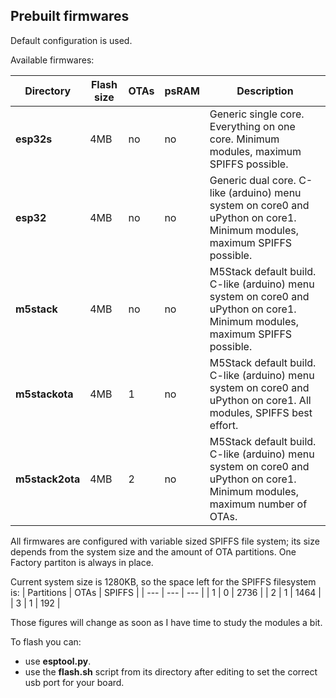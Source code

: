 
## Prebuilt firmwares


Default configuration is used.

Available firmwares:

| Directory | Flash size | OTAs | psRAM | Description |
| ---       | ---        | --- | ---   | ---         |
|**esp32s** | 4MB | no | no | Generic single core. Everything on one core. Minimum modules, maximum SPIFFS possible. |
|**esp32** | 4MB | no | no | Generic dual core. C-like (arduino) menu system on core0 and uPython on core1. Minimum modules, maximum SPIFFS possible. |
|**m5stack** | 4MB | no | no | M5Stack default build. C-like (arduino) menu system on core0 and uPython on core1. Minimum modules, maximum SPIFFS possible. |
|**m5stackota** | 4MB | 1 | no | M5Stack default build. C-like (arduino) menu system on core0 and uPython on core1. All modules, SPIFFS best effort. |
|**m5stack2ota** | 4MB | 2 | no | M5Stack default build. C-like (arduino) menu system on core0 and uPython on core1. Minimum modules, maximum number of OTAs. |

All firmwares are configured with variable sized SPIFFS file system; its size depends from the system size and the amount of OTA partitions. One Factory partiton is always in place.

Current system size is 1280KB, so the space left for the SPIFFS filesystem is:
| Partitions | OTAs | SPIFFS |
| ---        | ---  | ---   |
| 1 | 0 |  2736  |
| 2 | 1 |  1464  |
| 3 | 1 |  192  |

Those figures will change as soon as I have time to study the modules a bit.

To flash you can:
- use **esptool.py**.
- use the **flash.sh** script from its directory after editing to set the correct usb port for your board.
